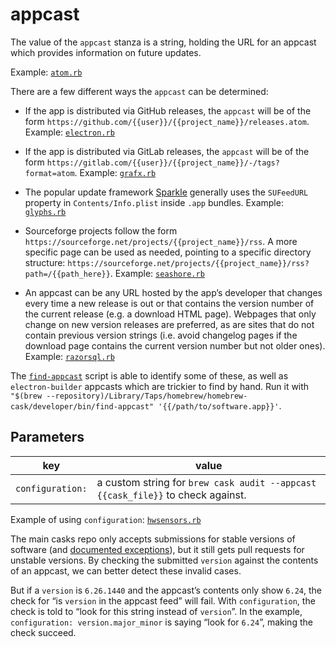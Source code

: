 # appcast

The value of the `appcast` stanza is a string, holding the URL for an appcast which provides information on future updates.

Example: [`atom.rb`](https://github.com/Homebrew/homebrew-cask/blob/645dbb8228ec2f1f217ed1431e188687aac13ca5/Casks/atom.rb#L7)

There are a few different ways the `appcast` can be determined:

* If the app is distributed via GitHub releases, the `appcast` will be of the form `https://github.com/{{user}}/{{project_name}}/releases.atom`. Example: [`electron.rb`](https://github.com/Homebrew/homebrew-cask/blob/645dbb8228ec2f1f217ed1431e188687aac13ca5/Casks/electron.rb#L7)

* If the app is distributed via GitLab releases, the `appcast` will be of the form `https://gitlab.com/{{user}}/{{project_name}}/-/tags?format=atom`. Example: [`grafx.rb`](https://github.com/Homebrew/homebrew-cask/blob/b22381902f9da870bb07d21b496558f283dad612/Casks/grafx.rb#L6)

* The popular update framework [Sparkle](https://sparkle-project.org/) generally uses the `SUFeedURL` property in `Contents/Info.plist` inside `.app` bundles. Example: [`glyphs.rb`](https://github.com/Homebrew/homebrew-cask/blob/645dbb8228ec2f1f217ed1431e188687aac13ca5/Casks/glyphs.rb#L6)

* Sourceforge projects follow the form `https://sourceforge.net/projects/{{project_name}}/rss`. A more specific page can be used as needed, pointing to a specific directory structure: `https://sourceforge.net/projects/{{project_name}}/rss?path=/{{path_here}}`. Example: [`seashore.rb`](https://github.com/Homebrew/homebrew-cask/blob/645dbb8228ec2f1f217ed1431e188687aac13ca5/Casks/seashore.rb#L6)

* An appcast can be any URL hosted by the app’s developer that changes every time a new release is out or that contains the version number of the current release (e.g. a download HTML page). Webpages that only change on new version releases are preferred, as are sites that do not contain previous version strings (i.e. avoid changelog pages if the download page contains the current version number but not older ones). Example: [`razorsql.rb`](https://github.com/Homebrew/homebrew-cask/blob/645dbb8228ec2f1f217ed1431e188687aac13ca5/Casks/razorsql.rb#L6)

The [`find-appcast`](https://github.com/Homebrew/homebrew-cask/blob/master/developer/bin/find-appcast) script is able to identify some of these, as well as `electron-builder` appcasts which are trickier to find by hand. Run it with `"$(brew --repository)/Library/Taps/homebrew/homebrew-cask/developer/bin/find-appcast" '{{/path/to/software.app}}'`.

## Parameters

| key       | value       |
| --------- | ----------- |
| `configuration:` | a custom string for `brew cask audit --appcast {{cask_file}}` to check against. |

Example of using `configuration`: [`hwsensors.rb`](https://github.com/Homebrew/homebrew-cask/blob/546f1c8276ebd0c4e3c8aac7a344931ee53726cb/Casks/hwsensors.rb#L6L7)

The main casks repo only accepts submissions for stable versions of software (and [documented exceptions](https://github.com/Homebrew/homebrew-cask/blob/master/doc/development/adding_a_cask.md#but-there-is-no-stable-version)), but it still gets pull requests for unstable versions. By checking the submitted `version` against the contents of an appcast, we can better detect these invalid cases.

But if a `version` is `6.26.1440` and the appcast’s contents only show `6.24`, the check for “is `version` in the appcast feed” will fail. With `configuration`, the check is told to “look for this string instead of `version`”. In the example, `configuration: version.major_minor` is saying “look for `6.24`”, making the check succeed.
